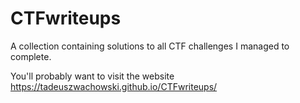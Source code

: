 # CTFwriteups
A collection containing solutions to all CTF challenges I managed to complete.

You'll probably want to visit the website https://tadeuszwachowski.github.io/CTFwriteups/

